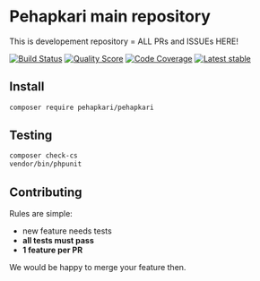 # Pehapkari main repository

This is developement repository = ALL PRs and ISSUEs HERE!

[![Build Status](https://img.shields.io/travis/pehapkari/Pehapkari.svg?style=flat-square)](https://travis-ci.org/pehapkari/Pehapkari)
[![Quality Score](https://img.shields.io/scrutinizer/g/Pehapkari/Pehapkari.svg?style=flat-square)](https://scrutinizer-ci.com/g/Pehapkari/Pehapkari)
[![Code Coverage](https://img.shields.io/scrutinizer/coverage/g/Pehapkari/Pehapkari.svg?style=flat-square)](https://scrutinizer-ci.com/g/Pehapkari/Pehapkari)
[![Latest stable](https://img.shields.io/packagist/v/pehapkari/pehapkari.svg?style=flat-square)](https://packagist.org/packages/pehapkari/pehapkari)


## Install

```bash
composer require pehapkari/pehapkari
```


## Testing

```bash
composer check-cs
vendor/bin/phpunit
```


## Contributing

Rules are simple:

- new feature needs tests
- **all tests must pass**
- **1 feature per PR**

We would be happy to merge your feature then.
